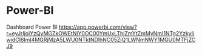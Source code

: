 # Power-BI
Dashboard Power BI
https://app.powerbi.com/view?r=eyJrIjoiYzQyMGZkOWEtNjY0OC00YmUxLThjZmYtZmMyNmI1NTg2YzkyIiwidCI6ImI4MGRjMzA5LWU0NTktNDlhNC05ZjQ1LWNmNWY1MGU0MTFjZCJ9
